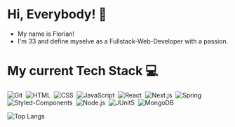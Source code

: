 # Hi, Everybody! 👋

- My name is Florian!
- I'm 33 and define myselve as a Fullstack-Web-Developer with a passion.

# My current Tech Stack 💻

![Git](https://img.shields.io/badge/-Git-05122A?style=for-the-badge&logo=git)&nbsp;
![HTML](https://img.shields.io/badge/-HTML-05122A?style=for-the-badge&logo=html5)&nbsp;
![CSS](https://img.shields.io/badge/-CSS-05122A?style=for-the-badge&logo=css3&logoColor=1572B6)&nbsp;
![JavaScript](https://img.shields.io/badge/-JavaScript-05122A?style=for-the-badge&logo=javascript)&nbsp;
![React](https://img.shields.io/badge/-React-05122A?style=for-the-badge&logo=react)&nbsp;
![Next.js](https://img.shields.io/badge/-Next.js-05122A?style=for-the-badge&logo=next.js)&nbsp;
![Spring](https://img.shields.io/badge/-Spring-05122A?style=for-the-badge&logo=spring)&nbsp;
![Styled-Components](https://img.shields.io/badge/-styled.components-05122A?style=for-the-badge&logo=styledcomponents)&nbsp;
![Node.js](https://img.shields.io/badge/-Node.js-05122A?style=for-the-badge&logo=node.js)&nbsp;
![JUnit5](https://img.shields.io/badge/-JUnit5-05122A?style=for-the-badge&logo=junit5)&nbsp;
![MongoDB](https://img.shields.io/badge/-MongoDB-05122A?style=for-the-badge&logo=mongodb)&nbsp;


![Top Langs](https://github-readme-stats.vercel.app/api/top-langs/?username=TheRealFlow&layout=compact)
